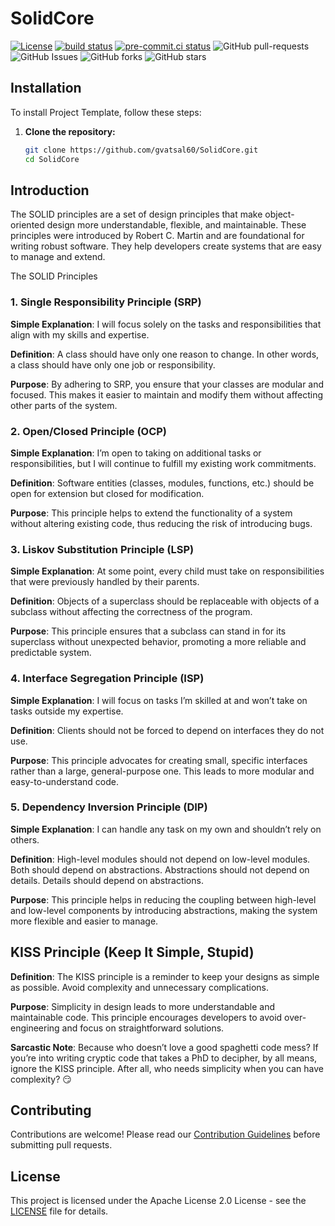 # SolidCore

[![License](https://img.shields.io/badge/License-Apache_2.0-blue.svg)](https://img.shields.io/github/license/gvatsal60/SolidCore)
[![build status](https://github.com/gvatsal60/SolidCore/actions/workflows/readme-checker.yaml/badge.svg)](https://github.com/gvatsal60/SolidCore/actions/workflows/readme-checker.yaml)
[![pre-commit.ci status](https://results.pre-commit.ci/badge/github/gvatsal60/SolidCore/master.svg)](https://results.pre-commit.ci/latest/github/gvatsal60/SolidCore/HEAD)
![GitHub pull-requests](https://img.shields.io/github/issues-pr/gvatsal60/SolidCore)
![GitHub Issues](https://img.shields.io/github/issues/gvatsal60/SolidCore)
![GitHub forks](https://img.shields.io/github/forks/gvatsal60/SolidCore)
![GitHub stars](https://img.shields.io/github/stars/gvatsal60/SolidCore)

## Installation

To install Project Template, follow these steps:

1. **Clone the repository:**

   ```bash
   git clone https://github.com/gvatsal60/SolidCore.git
   cd SolidCore
   ```

## Introduction

The SOLID principles are a set of design principles that make object-oriented design more understandable, flexible, and maintainable.
These principles were introduced by Robert C. Martin and are foundational for writing robust software. They help developers create systems that are easy to manage and extend.

The SOLID Principles

### 1. Single Responsibility Principle (SRP)

**Simple Explanation**: I will focus solely on the tasks and responsibilities that align with my skills and expertise.

**Definition**: A class should have only one reason to change. In other words, a class should have only one job or responsibility.

**Purpose**: By adhering to SRP, you ensure that your classes are modular and focused. This makes it easier to maintain and modify them without affecting other parts of the system.

### 2. Open/Closed Principle (OCP)

**Simple Explanation**: I’m open to taking on additional tasks or responsibilities, but I will continue to fulfill my existing work commitments.

**Definition**: Software entities (classes, modules, functions, etc.) should be open for extension but closed for modification.

**Purpose**: This principle helps to extend the functionality of a system without altering existing code, thus reducing the risk of introducing bugs.

### 3. Liskov Substitution Principle (LSP)

**Simple Explanation**: At some point, every child must take on responsibilities that were previously handled by their parents.

**Definition**: Objects of a superclass should be replaceable with objects of a subclass without affecting the correctness of the program.

**Purpose**: This principle ensures that a subclass can stand in for its superclass without unexpected behavior, promoting a more reliable and predictable system.

### 4. Interface Segregation Principle (ISP)

**Simple Explanation**: I will focus on tasks I’m skilled at and won’t take on tasks outside my expertise.

**Definition**: Clients should not be forced to depend on interfaces they do not use.

**Purpose**: This principle advocates for creating small, specific interfaces rather than a large, general-purpose one. This leads to more modular and easy-to-understand code.

### 5. Dependency Inversion Principle (DIP)

**Simple Explanation**: I can handle any task on my own and shouldn’t rely on others.

**Definition**: High-level modules should not depend on low-level modules. Both should depend on abstractions. Abstractions should not depend on details. Details should depend on abstractions.

**Purpose**: This principle helps in reducing the coupling between high-level and low-level components by introducing abstractions, making the system more flexible and easier to manage.

## KISS Principle (Keep It Simple, Stupid)

**Definition**: The KISS principle is a reminder to keep your designs as simple as possible. Avoid complexity and unnecessary complications.

**Purpose**: Simplicity in design leads to more understandable and maintainable code. This principle encourages developers to avoid over-engineering and focus on straightforward solutions.

**Sarcastic Note**: Because who doesn’t love a good spaghetti code mess? If you’re into writing cryptic code that takes a PhD to decipher, by all means, ignore the KISS principle.
After all, who needs simplicity when you can have complexity? 😏

## Contributing

Contributions are welcome! Please read our
[Contribution Guidelines](https://github.com/gvatsal60/SolidCore/blob/HEAD/CONTRIBUTING.md)
before submitting pull requests.

## License

This project is licensed under the Apache License 2.0 License - see the
[LICENSE](https://github.com/gvatsal60/SolidCore/blob/HEAD/LICENSE) file for details.
